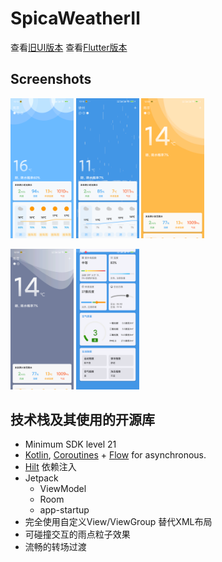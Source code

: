 
# SpicaWeatherⅡ

 查看[旧UI版本](https://github.com/yangSpica27/SpicaWeather) 
 查看[Flutter版本](https://github.com/yangSpica27/spica_weather_flutter.git)

## Screenshots
<p>
<img src="/pic/1.png" width="20%"/>
<img src="/pic/2.png" width="20%"/>
<img src="/pic/3.png" width="20%"/>

</p>

<p>
<img src="/pic/4.png" width="20%"/>
<img src="/pic/5.png" width="20%"/>
</p>



## 技术栈及其使用的开源库
- Minimum SDK level 21
- [Kotlin](https://kotlinlang.org/), [Coroutines](https://github.com/Kotlin/kotlinx.coroutines) + [Flow](https://kotlin.github.io/kotlinx.coroutines/kotlinx-coroutines-core/kotlinx.coroutines.flow/) for asynchronous.
- [Hilt](https://dagger.dev/hilt/) 依赖注入
- Jetpack
    - ViewModel
    - Room
    - app-startup
- 完全使用自定义View/ViewGroup 替代XML布局
- 可碰撞交互的雨点粒子效果
- 流畅的转场过渡
